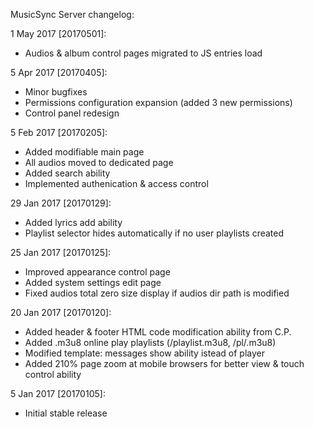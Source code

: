 MusicSync Server changelog:

1 May 2017 [20170501]:

* Audios & album control pages migrated to JS entries load

5 Apr 2017 [20170405]:

* Minor bugfixes
* Permissions configuration expansion (added 3 new permissions)
* Control panel redesign

5 Feb 2017 [20170205]:

* Added modifiable main page
* All audios moved to dedicated page
* Added search ability
* Implemented authenication & access control

29 Jan 2017 [20170129]:
* Added lyrics add ability
* Playlist selector hides automatically if no user playlists created

25 Jan 2017 [20170125]:
* Improved appearance control page
* Added system settings edit page
* Fixed audios total zero size display if audios dir path is modified

20 Jan 2017 [20170120]:
* Added header & footer HTML code modification ability from C.P.
* Added .m3u8 online play playlists (/playlist.m3u8, /pl/<album>.m3u8)
* Modified template: messages show ability istead of player
* Added 210% page zoom at mobile browsers for better view & touch control ability

5 Jan 2017 [20170105]:
* Initial stable release
